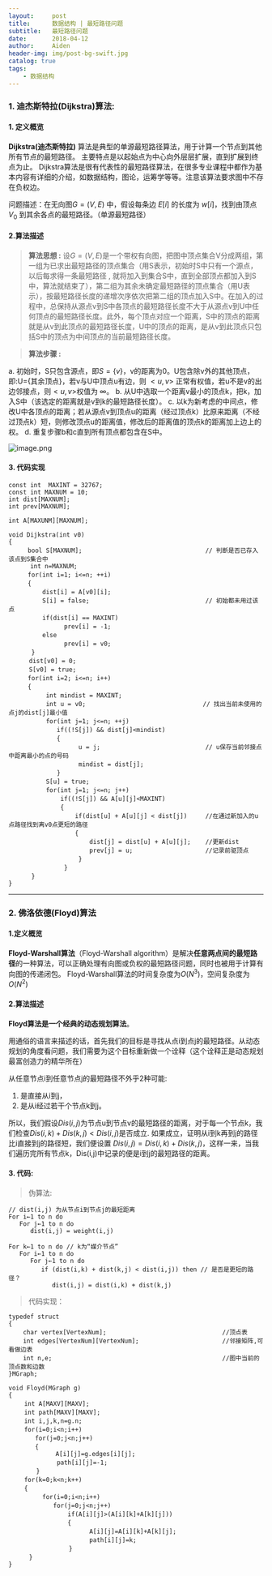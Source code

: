 ```yaml
---
layout:     post
title:      数据结构 | 最短路径问题
subtitle:   最短路径问题
date:       2018-04-12
author:     Aiden
header-img: img/post-bg-swift.jpg
catalog: true 			
tags:								
    - 数据结构
---
```



### 1. 迪杰斯特拉(Dijkstra)算法:

#### 1. 定义概览

**Dijkstra(迪杰斯特拉)** 算法是典型的单源最短路径算法，用于计算一个节点到其他所有节点的最短路径。
主要特点是以起始点为中心向外层层扩展，直到扩展到终点为止。
Dijkstra算法是很有代表性的最短路径算法，在很多专业课程中都作为基本内容有详细的介绍，如数据结构，图论，运筹学等等。注意该算法要求图中不存在负权边。

问题描述：在无向图$G=(V,E)$ 中，假设每条边 $E[i]$ 的长度为 $w[i]$，找到由顶点 $V_0$ 到其余各点的最短路径。（单源最短路径）


#### 2.算法描述

> **算法思想 :**
设$G=( V,E)$是一个带权有向图，把图中顶点集合V分成两组，第一组为已求出最短路径的顶点集合（用S表示，初始时S中只有一个源点，以后每求得一条最短路径 , 就将加入到集合S中，直到全部顶点都加入到S中，算法就结束了），第二组为其余未确定最短路径的顶点集合（用U表示），按最短路径长度的递增次序依次把第二组的顶点加入S中。在加入的过程中，总保持从源点v到S中各顶点的最短路径长度不大于从源点v到U中任何顶点的最短路径长度。此外，每个顶点对应一个距离，S中的顶点的距离就是从v到此顶点的最短路径长度，U中的顶点的距离，是从v到此顶点只包括S中的顶点为中间顶点的当前最短路径长度。


> **算法步骤 :**

a. 初始时，S只包含源点，即$S=\{v\}$，v的距离为0。U包含除v外的其他顶点，即:U={其余顶点}，若v与U中顶点u有边，则 $<u,v>$ 正常有权值，若u不是v的出边邻接点，则$<u,v>$权值为 $\infty$。
b. 从U中选取一个距离v最小的顶点k，把k，加入S中（该选定的距离就是v到k的最短路径长度）。
c. 以k为新考虑的中间点，修改U中各顶点的距离；若从源点v到顶点u的距离（经过顶点k）比原来距离（不经过顶点k）短，则修改顶点u的距离值，修改后的距离值的顶点k的距离加上边上的权。
d. 重复步骤b和c直到所有顶点都包含在S中。

![image.png](https://upload-images.jianshu.io/upload_images/10402860-2af94ae39be98ce5.png?imageMogr2/auto-orient/strip%7CimageView2/2/w/1240)

#### 3. 代码实现

```
const int  MAXINT = 32767;
const int MAXNUM = 10;
int dist[MAXNUM];
int prev[MAXNUM];

int A[MAXUNM][MAXNUM];

void Dijkstra(int v0)
{
  　　bool S[MAXNUM];                                  // 判断是否已存入该点到S集合中
      int n=MAXNUM;
  　　for(int i=1; i<=n; ++i)
 　　 {
      　　dist[i] = A[v0][i];
      　　S[i] = false;                                // 初始都未用过该点
      　　if(dist[i] == MAXINT)    
            　　prev[i] = -1;
 　　     else
            　　prev[i] = v0;
   　　}
   　 dist[v0] = 0;
   　 S[v0] = true; 　　
 　　 for(int i=2; i<=n; i++)
 　　 {
       　　int mindist = MAXINT;
       　　int u = v0; 　　                            // 找出当前未使用的点j的dist[j]最小值
      　　 for(int j=1; j<=n; ++j)
      　　    if((!S[j]) && dist[j]<mindist)
      　　    {
         　　       u = j;                             // u保存当前邻接点中距离最小的点的号码
         　 　      mindist = dist[j];
       　　   }
       　　S[u] = true;
       　　for(int j=1; j<=n; j++)
       　　    if((!S[j]) && A[u][j]<MAXINT)
       　　    {
           　    　if(dist[u] + A[u][j] < dist[j])     //在通过新加入的u点路径找到离v0点更短的路径  
           　    　{
                   　　dist[j] = dist[u] + A[u][j];    //更新dist
                   　　prev[j] = u;                    //记录前驱顶点
            　　    }
        　    　}
   　　}
}
```
---

### 2. 佛洛依德(Floyd)算法

#### 1.定义概览

**Floyd-Warshall算法**（Floyd-Warshall algorithm）是解决**任意两点间的最短路径**的一种算法，可以正确处理有向图或负权的最短路径问题，同时也被用于计算有向图的传递闭包。
Floyd-Warshall算法的时间复杂度为$O(N^{3})$，空间复杂度为$O(N^{2})$

#### 2.算法描述

**Floyd算法是一个经典的动态规划算法**。

用通俗的语言来描述的话，首先我们的目标是寻找从点i到点j的最短路径。从动态规划的角度看问题，我们需要为这个目标重新做一个诠释（这个诠释正是动态规划最富创造力的精华所在）

从任意节点i到任意节点j的最短路径不外乎2种可能:

1. 是直接从i到j，
2. 是从i经过若干个节点k到j。

所以，我们假设$Dis(i,j)$为节点u到节点v的最短路径的距离，对于每一个节点k，我们检查$Dis(i,k) + Dis(k,j) \lt Dis(i,j)$是否成立.
如果成立，证明从i到k再到j的路径比i直接到j的路径短，我们便设置 $Dis(i,j) = Dis(i,k) + Dis(k,j)$，这样一来，当我们遍历完所有节点k，Dis(i,j)中记录的便是i到j的最短路径的距离。

#### 3. 代码:

> 伪算法:

```
// dist(i,j) 为从节点i到节点j的最短距离
For i←1 to n do
   For j←1 to n do
      dist(i,j) = weight(i,j)

For k←1 to n do // k为“媒介节点”
   For i←1 to n do
      For j←1 to n do
         if (dist(i,k) + dist(k,j) < dist(i,j)) then // 是否是更短的路径？
            dist(i,j) = dist(i,k) + dist(k,j)
```

> 代码实现：

```
typedef struct          
{        
    char vertex[VertexNum];                                //顶点表         
    int edges[VertexNum][VertexNum];                       //邻接矩阵,可看做边表         
    int n,e;                                               //图中当前的顶点数和边数         
}MGraph;

void Floyd(MGraph g)
{
 　　int A[MAXV][MAXV];
 　　int path[MAXV][MAXV];
 　　int i,j,k,n=g.n;
 　　for(i=0;i<n;i++)
    　　for(j=0;j<n;j++)
    　　{ 　　
             A[i][j]=g.edges[i][j];
         　　 path[i][j]=-1;
     　 }
 　　for(k=0;k<n;k++)
 　　{
      　　for(i=0;i<n;i++)
         　　for(j=0;j<n;j++)
             　　if(A[i][j]>(A[i][k]+A[k][j]))
             　　{
                   　　A[i][j]=A[i][k]+A[k][j];
                   　　path[i][j]=k;
              　 }
    　}
}
```
